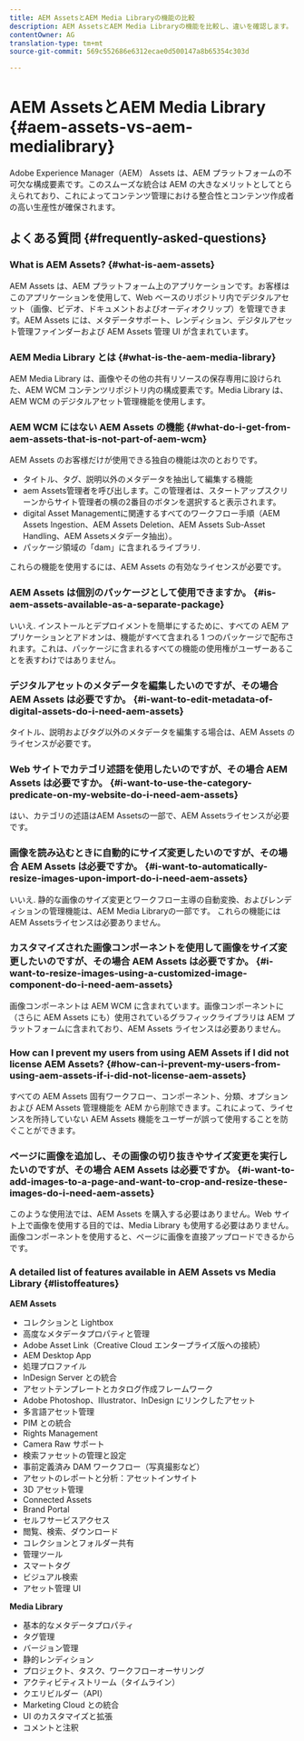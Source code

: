 ```yaml
---
title: AEM AssetsとAEM Media Libraryの機能の比較
description: AEM AssetsとAEM Media Libraryの機能を比較し、違いを確認します。
contentOwner: AG
translation-type: tm+mt
source-git-commit: 569c552686e6312ecae0d500147a8b65354c303d

---
```



# AEM AssetsとAEM Media Library {#aem-assets-vs-aem-medialibrary}

Adobe Experience Manager（AEM） Assets は、AEM プラットフォームの不可欠な構成要素です。このスムーズな統合は AEM の大きなメリットとしてとらえられており、これによってコンテンツ管理における整合性とコンテンツ作成者の高い生産性が確保されます。

## よくある質問 {#frequently-asked-questions}

### What is AEM Assets? {#what-is-aem-assets}

AEM Assets は、AEM プラットフォーム上のアプリケーションです。お客様はこのアプリケーションを使用して、Web ベースのリポジトリ内でデジタルアセット（画像、ビデオ、ドキュメントおよびオーディオクリップ）を管理できます。AEM Assets には、メタデータサポート、レンディション、デジタルアセット管理ファインダーおよび AEM Assets 管理 UI が含まれています。

### AEM Media Library とは {#what-is-the-aem-media-library}

AEM Media Library は、画像やその他の共有リソースの保存専用に設けられた、AEM WCM コンテンツリポジトリ内の構成要素です。Media Library は、AEM WCM のデジタルアセット管理機能を使用します。

### AEM WCM にはない AEM Assets の機能 {#what-do-i-get-from-aem-assets-that-is-not-part-of-aem-wcm}

AEM Assets のお客様だけが使用できる独自の機能は次のとおりです。

* タイトル、タグ、説明以外のメタデータを抽出して編集する機能
* aem Assets管理者を呼び出します。この管理者は、スタートアップスクリーンからサイト管理者の横の2番目のボタンを選択すると表示されます。
* digital Asset Managementに関連するすべてのワークフロー手順（AEM Assets Ingestion、AEM Assets Deletion、AEM Assets Sub-Asset Handling、AEM Assetsメタデータ抽出）。
* パッケージ領域の「dam」に含まれるライブラリ.

これらの機能を使用するには、AEM Assets の有効なライセンスが必要です。

### AEM Assets は個別のパッケージとして使用できますか。 {#is-aem-assets-available-as-a-separate-package}

いいえ. インストールとデプロイメントを簡単にするために、すべての AEM アプリケーションとアドオンは、機能がすべて含まれる 1 つのパッケージで配布されます。これは、パッケージに含まれるすべての機能の使用権がユーザーあることを表すわけではありません。

### デジタルアセットのメタデータを編集したいのですが、その場合 AEM Assets は必要ですか。 {#i-want-to-edit-metadata-of-digital-assets-do-i-need-aem-assets}

タイトル、説明およびタグ以外のメタデータを編集する場合は、AEM Assets のライセンスが必要です。

### Web サイトでカテゴリ述語を使用したいのですが、その場合 AEM Assets は必要ですか。 {#i-want-to-use-the-category-predicate-on-my-website-do-i-need-aem-assets}

はい、カテゴリの述語はAEM Assetsの一部で、AEM Assetsライセンスが必要です。

### 画像を読み込むときに自動的にサイズ変更したいのですが、その場合 AEM Assets は必要ですか。 {#i-want-to-automatically-resize-images-upon-import-do-i-need-aem-assets}

いいえ. 静的な画像のサイズ変更とワークフロー主導の自動変換、およびレンディションの管理機能は、AEM Media Libraryの一部です。 これらの機能にはAEM Assetsライセンスは必要ありません。

### カスタマイズされた画像コンポーネントを使用して画像をサイズ変更したいのですが、その場合 AEM Assets は必要ですか。 {#i-want-to-resize-images-using-a-customized-image-component-do-i-need-aem-assets}

画像コンポーネントは AEM WCM に含まれています。画像コンポーネントに（さらに AEM Assets にも）使用されているグラフィックライブラリは AEM プラットフォームに含まれており、AEM Assets ライセンスは必要ありません。

### How can I prevent my users from using AEM Assets if I did not license AEM Assets? {#how-can-i-prevent-my-users-from-using-aem-assets-if-i-did-not-license-aem-assets}

すべての AEM Assets 固有ワークフロー、コンポーネント、分類、オプションおよび AEM Assets 管理機能を AEM から削除できます。これによって、ライセンスを所持していない AEM Assets 機能をユーザーが誤って使用することを防ぐことができます。

### ページに画像を追加し、その画像の切り抜きやサイズ変更を実行したいのですが、その場合 AEM Assets は必要ですか。 {#i-want-to-add-images-to-a-page-and-want-to-crop-and-resize-these-images-do-i-need-aem-assets}

このような使用法では、AEM Assets を購入する必要はありません。Web サイト上で画像を使用する目的では、Media Library も使用する必要はありません。画像コンポーネントを使用すると、ページに画像を直接アップロードできるからです。

### A detailed list of features available in AEM Assets vs Media Library {#listoffeatures}

**AEM Assets**

* コレクションと Lightbox
* 高度なメタデータプロパティと管理
* Adobe Asset Link（Creative Cloud エンタープライズ版への接続）
* AEM Desktop App
* 処理プロファイル
* InDesign Server との統合
* アセットテンプレートとカタログ作成フレームワーク
* Adobe Photoshop、Illustrator、InDesign にリンクしたアセット
* 多言語アセット管理
* PIM との統合
* Rights Management
* Camera Raw サポート
* 検索ファセットの管理と設定
* 事前定義済み DAM ワークフロー（写真撮影など）
* アセットのレポートと分析：アセットインサイト
* 3D アセット管理
* Connected Assets
* Brand Portal
* セルフサービスアクセス
* 閲覧、検索、ダウンロード
* コレクションとフォルダー共有
* 管理ツール
* スマートタグ
* ビジュアル検索
* アセット管理 UI

**Media Library**

* 基本的なメタデータプロパティ
* タグ管理
* バージョン管理
* 静的レンディション
* プロジェクト、タスク、ワークフローオーサリング
* アクティビティストリーム（タイムライン）
* クエリビルダー（API）
* Marketing Cloud との統合
* UI のカスタマイズと拡張
* コメントと注釈
